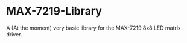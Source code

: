 MAX-7219-Library
================

A (At the moment) very basic library for the MAX-7219 8x8 LED matrix driver.  
